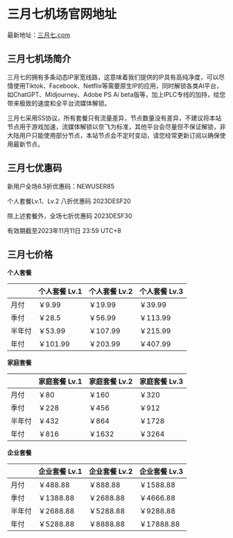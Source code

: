 # 三月七机场官网地址

最新地址：[三月七.com](https://xn--7gql113q.com/#/register?code=yUxDiHtC)

## 三月七机场简介

三月七的拥有多条动态IP家宽线路，这意味着我们提供的IP具有高纯净度，可以尽情使用Tiktok、Facebook、Netflix等需要原生IP的应用，同时解锁各类AI平台，如ChatGPT、Midjourney、Adobe PS Ai beta版等，加上IPLC专线的加持，给您带来极致的速度和全平台流媒体解锁。

三月七采用SS协议，所有套餐只有流量差异，节点数量没有差异，不建议将本站节点用于游戏加速，流媒体解锁以奈飞为标准，其他平台会尽量但不保证解锁，非大陆用户只能使用部分节点，本站节点会不定时变动，请您经常更新订阅以确保使用最新节点。

## 三月七优惠码

新用户全场8.5折优惠码：NEWUSER85

个人套餐Lv.1、Lv.2 八折优惠码 2023DESF20

除上述套餐外，全场七折优惠码 2023DESF30

有效期截至2023年11月11日 23:59 UTC+8

## 三月七价格

**个人套餐**

||个人套餐 Lv.1|个人套餐 Lv.2|个人套餐 Lv.3|
|----|----|----|----|
|月付|￥9.99|￥19.99|￥39.99|
|季付|￥28.5|￥56.99|￥113.99|
|半年付|￥53.99|￥107.99|￥215.99|
|年付|￥101.99|￥203.99|￥407.99|

**家庭套餐**

||家庭套餐 Lv.1|家庭套餐 Lv.2|家庭套餐 Lv.3|
|----|----|----|----|
|月付|￥80|￥160|￥320|
|季付|￥228|￥456|￥912|
|半年付|￥432|￥864|￥1728|
|年付|￥816|￥1632|￥3264|

**企业套餐**

||企业套餐 Lv.1|企业套餐 Lv.2|企业套餐 Lv.3|
|----|----|----|----|
|月付|￥488.88|￥888.88|￥1588.88|
|季付|￥1388.88|￥2688.88|￥4666.88|
|半年付|￥2688.88|￥5288.88|￥9288.88|
|年付|￥5288.88|￥8888.88|￥17888.88|
